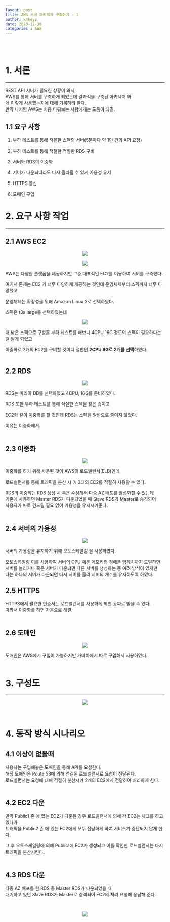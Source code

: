 ```yaml
---
layout: post
title: AWS 서버 아키텍처 구축하기 - 1
author: k4keye
date: 2020-12-30
categories : AWS
---
```

<br/>
<br/>

# 1. 서론
___
REST API 서버가 필요한 상황이 와서<br/>
AWS를 통해 서버를 구축하게 되었는데 결과적을 구축된 아키텍처 와<br/>
왜 이렇게 사용했는지에 대해 기록하려 한다.<br/>
만약 나처럼 AWS는 처음 다뤄보는 사람에게는 도움이 되길.<br/>

## **1.1 요구 사항**<br/>
1. 부하 테스트를 통해 적절한 스펙의 서버(5분마다 약 1만 건의 API 요청) 

2. 부하 테스트를 통해 적절한 적절한 RDS 구비 

3. 서버와 RDS의 이중화 

4. 서버가 다운되더라도 다시 올라올 수 있게 가용성 유지 

5. HTTPS 통신 

6. 도매인 구입


# 2. 요구 사항 작업
___
## **2.1 AWS EC2**<br/>
<p align="center">
    <img src="https://github.com/k4keye/k4keye.github.io/tree/master/images/AWS1/ec2.png"/>
</p>
<p align="center">
    <img src= https://github.com/k4keye/k4keye.github.io/tree/master/images/AWS1/ec2.png/>
</p>

AWS는 다양한 플랫폼을 제공하지만 그중 대표적인 EC2를 이용하여 서버를 구축했다. <br/>

여기서 문제는 EC2 가 너무 다양하게 제공하는 것인데 운영체제부터 스펙까지 너무 다양했고 <br/>

운영체제는 확장성을 위해 Amazon Linux 2로 선택하였다. <br/>

스펙은 t3a large를 선택하였는데 <br/>

<p align="center">
    <img src="https://blogfiles.pstatic.net/MjAyMDEyMjhfMjMx/MDAxNjA5MTU0NTYwMjc4.6GGsEmP5q1do2EYtvp4IosJQx9mc6Oxb-1FMPc-4sVEg.c9umugxjDJ5yA3NFu7r_b15RODriNa6E5AkjY4nQKwwg.PNG.vps32/image.png?type=w1"/>
</p>
더 낮은 스펙으로 구성훈 부하 테스트를 해보니 4CPU 16G 정도의 스펙이 필요하다는 걸 알게 되었고<br/>

이중화로 2개의 EC2를 구비할 것이니 절반인 **2CPU 8G로 2개를 선택**하였다.<br/><br/>


## **2.2 RDS**<br/>
<p align="center">
    <img src="https://lh5.googleusercontent.com/_j-qOIidoyxZjmvJkbV1SfLZAaholFCRYot1VI4WqYOoi187ZGB4q90x0xI7n7aTxBeSLvL4wZygvJZwNGw-nCONvo3_TykCYWx-44CP7fq3T22RrUKIJ3xbFhTP6uOZ1fZoY8bJ0Y8"/>
</p>
RDS는 마리아 DB를 선택하였고 4CPU, 16G를 준비하였다.<br/>

RDS 또한 부하 테스트를 통해 적절한 스펙을 찾은 것이고<br/>

EC2와 같이 이중화를 할 것인데 RDS는 스펙을 절반으로 줄이지 않았다.<br/>

이유는 이중화에서.<br/><br/>

## **2.3 이중화**<br/>
<p align="center">
    <img src="https://lh4.googleusercontent.com/Gj13Nd9iu6yjgF63dD_xRZRGEJbzu3MrbYX04OXHut0TctJisPlIoLNiDevgdNCGdxZCzzSIxIqTQm_yn8gjMhqS3On_so6pL3-INlHyFwm7_gGrcPDisM9nFGC8p2_XEzN2O9lB7ko"/>
</p>
이중화를 하기 위해 사용된 것이 AWS의 로드밸런서(ELB)인데<br/>

로드밸런서를 통해 트래픽을 분산 시 키 2대의 EC2를 적절히 사용할 수 있다.<br/>

RDS의 이중화는 RDS 생성 시 혹은 수정해서 다중 AZ 배포를 활성화할 수 있는데<br/>
기존에 사용하던 Master RDS가 다운되었을 때 Slave RDS가 Master로 승격되어 <br/>
사용자가 따로 건드릴 필요 없이 가용성을 유지시켜준다.<br/><br/>

## **2.4 서버의 가용성**<br/>
<p align="center">
    <img src="https://postfiles.pstatic.net/MjAyMDEyMzBfNjEg/MDAxNjA5MzM3MzUzNjkz.pL9OIXO0gK1dL6TpFbsXWKjPHl1Jh3O1iYLd_bvq6Hcg.UpLuuUdJT3A5BpLATH5JAmMVtg8QOyKCJblr3rYSqMAg.PNG.vps32/image.png?type=w773"/>
</p>

서버의 가용성을 유지하기 위해 오토스케일링 을 사용하였다.<br/>

오토스케일링 이를 사용하여 서버의 CPU 혹은 메모리의 정해둔 임계치까지 도달하면<br/>
서버를 늘리거나 혹은 서버가 다운되면 다른 서버를 생성하는 등 여려 방식이 있지만<br/>
나는 하나의 서버가 다운되면 다시 서버를 올려 서버의 개수를 유지하도록 하였다.<br/>

## **2.5 HTTPS**<br/>
HTTPS에서 필요한 인증서는 로드밸런서를 사용하게 되면 공짜로 받을 수 있다.<br/>
따라서 이중화를 하면 자동으로 해결.<br/><br/>

## **2.6 도매인**<br/>
<p align="center">
    <img src="https://lh3.googleusercontent.com/8WCVqd6LzeLOmiST1ZHDJ9XwaplGhSF1gV2qXkXsNOGWOiPVnNnAdiev5yeqXhnUEJSJsGrev3A8JH6lLpwRpqhU4fHSlEqF6SvmnrBiqFAffafyTzEtHvaJPJ_0ytYTATLT5Nx_yfM"/>
</p>
도매인은 AWS에서 구입이 가능하지만
가비아에서 따로 구입해서 사용하였다.<br/><br/>

# 3. 구성도
___
<p align="center">
    <img src="https://blogfiles.pstatic.net/MjAyMDEyMzBfODkg/MDAxNjA5MzM1NzU2NjU4.6ybQgMJSrtJy65SLwE1Cyd4LA6vIop3jV_GYMt7nvDYg.zJMNmcJGCMU4RMoOTaxBCbpHtiijW5WeKlioN9aYDgEg.PNG.vps32/image.png?type=w1"/>
</p>
<br/>

# 4. 동작 방식 시나리오
## **4.1 이상이 없을때**<br/>
사용자는 구입해놓은 도매인을 통해 API를 요청한다.<br/>
해당 도매인은 Route 53에 의해 연결된 로드벨런서로 요청이 전달된다.<br/>
로드벨런서는 요청에 대해 적절히 분산시켜 2개의 EC2에게 전달하여 처리하게 한다.<br/><br/>

## **4.2 EC2 다운**<br/>
만약 Public1 존 에 있는 EC2가 다운된 경우 로드벨런서에 의해 각 EC2는 체크를 하고 있다가<br/>
트래픽을 Public2 존 에 있는 EC2에게 모두 전달하게 하여 서비스가 중단되지 않게 한다.<br/>

그 후 오토스케일링에 의해 Public1에 EC2가 생성되고 이를 확인한 로드벨런서는 다시 트래픽을 분산시킨다.<br/><br/>

## **4.3 RDS 다운**<br/>
다중 AZ 배포를 한 RDS 중 Master RDS가 다운되었을 때<br/>
대기하고 있던  Slave RDS가 Master로 승격되어 EC2의 처리 요청에 응답해 준다.

​
<p align="center">
    <img src="https://2.gall-img.com/tdgall/files/attach/images/82/502/950/076/6631d436313eedd2dfc01bbf5d20350b.jpg"/>
</p>